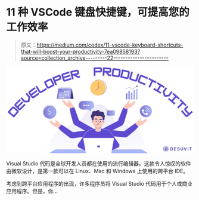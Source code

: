# 11 种 VSCode 键盘快捷键，可提高您的工作效率

> 原文：<https://medium.com/codex/11-vscode-keyboard-shortcuts-that-will-boost-your-productivity-7ea09858193?source=collection_archive---------22----------------------->

![](img/97c69257aab1d249ca7a71650a41a583.png)

Visual Studio 代码是全球开发人员都在使用的流行编辑器。这款令人惊叹的软件由微软设计，是第一款可以在 Linux、Mac 和 Windows 上使用的跨平台 IDE。

考虑到跨平台应用程序的出现，许多程序员将 Visual Studio 代码用于个人或商业应用程序。但是，你…